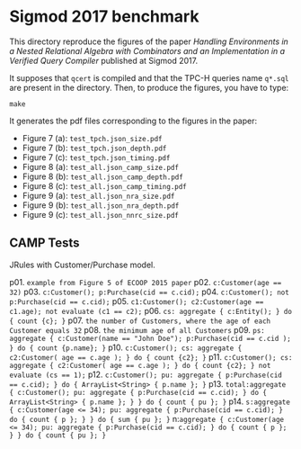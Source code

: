 # Sigmod 2017 benchmark

This directory reproduce the figures of the paper _Handling
Environments in a Nested Relational Algebra with Combinators and an
Implementation in a Verified Query Compiler_ published at Sigmod 2017.


It supposes that `qcert` is compiled and that the TPC-H queries name
`q*.sql` are present in the directory. Then, to produce the figures,
you have to type:
```
make
```

It generates the pdf files corresponding to the figures in the paper:
- Figure 7 (a): `test_tpch.json_size.pdf`
- Figure 7 (b): `test_tpch.json_depth.pdf`
- Figure 7 (c): `test_tpch.json_timing.pdf`
- Figure 8 (a): `test_all.json_camp_size.pdf`
- Figure 8 (b): `test_all.json_camp_depth.pdf`
- Figure 8 (c): `test_all.json_camp_timing.pdf`
- Figure 9 (a): `test_all.json_nra_size.pdf`
- Figure 9 (b): `test_all.json_nra_depth.pdf`
- Figure 9 (c): `test_all.json_nnrc_size.pdf`


## CAMP Tests

JRules with Customer/Purchase model.

p01.  `example from Figure 5 of ECOOP 2015 paper`
p02.  `c:Customer(age == 32)`
p03.  `c:Customer(); p:Purchase(cid == c.cid);`
p04.  `c:Customer(); not p:Purchase(cid == c.cid);`
p05.  `c1:Customer(); c2:Customer(age == c1.age); not evaluate (c1 == c2);`
p06.  `cs: aggregate { c:Entity(); } do { count {c}; }`
p07.  `the number of Customers, where the age of each Customer equals 32`
p08.  `the minimum age of all Customers`
p09.  `ps: aggregate { c:Customer(name == "John Doe"); p:Purchase(cid == c.cid ); } do { count {p.name}; }`
p10.  `c:Customer(); cs: aggregate { c2:Customer( age == c.age ); } do { count {c2}; }`
p11.  `c:Customer(); cs: aggregate { c2:Customer( age == c.age ); } do { count {c2}; } not evaluate (cs == 1);`
p12.  `c:Customer(); pu: aggregate { p:Purchase(cid == c.cid); } do { ArrayList<String> { p.name }; }`
p13.  `total:aggregate { c:Customer(); pu: aggregate { p:Purchase(cid == c.cid); } do { ArrayList<String> { p.name }; } } do { count { pu }; }`
p14.  `s:aggregate { c:Customer(age <= 34); pu: aggregate { p:Purchase(cid == c.cid); } do { count { p }; } } do { sum { pu }; }`
      n:`aggregate { c:Customer(age <= 34); pu: aggregate { p:Purchase(cid == c.cid); } do { count { p }; } } do { count { pu }; }`
